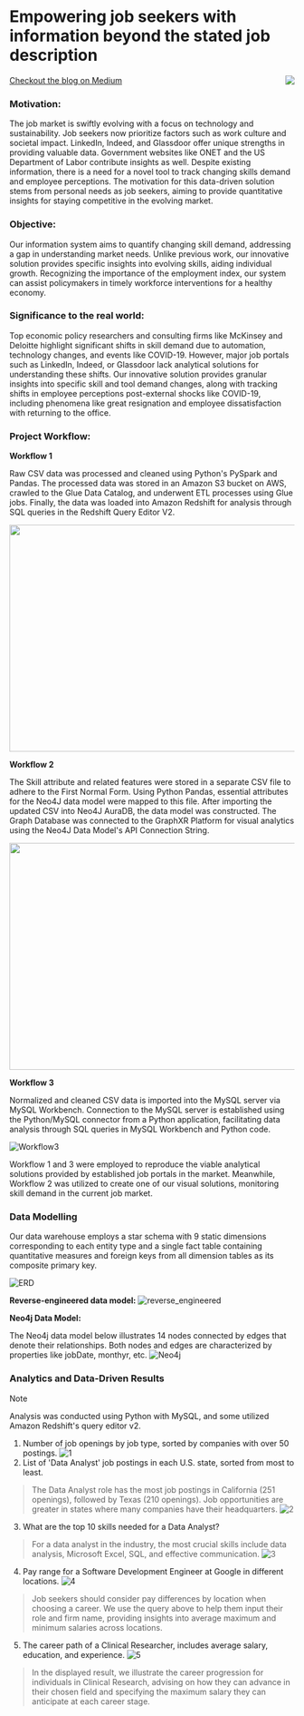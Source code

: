 # Empowering job seekers with information beyond the stated job description

<img align="right" src="https://github.com/rashmishreev/DBMS---DATA-225-Course-Project/blob/main/Images/blog.png"> [Checkout the blog on Medium](https://medium.com/@rashmishree.veeraiah/empowering-job-seekers-in-the-market-with-information-above-and-beyond-the-stated-job-description-d0f98c753a4f)

### Motivation:
The job market is swiftly evolving with a focus on technology and sustainability. Job seekers now prioritize factors such as work culture and societal impact.
LinkedIn, Indeed, and Glassdoor offer unique strengths in providing valuable data. Government websites like ONET and the US Department of Labor contribute insights as well.
Despite existing information, there is a need for a novel tool to track changing skills demand and employee perceptions. The motivation for this
data-driven solution stems from personal needs as job seekers, aiming to provide quantitative insights for staying competitive in the evolving market.

### Objective:
Our information system aims to quantify changing skill demand, addressing a gap in understanding market needs. Unlike previous work, our innovative solution provides specific insights into evolving skills, aiding individual growth. Recognizing the importance of the employment index, our system can assist policymakers in timely workforce interventions for a healthy economy.

### Significance to the real world:
Top economic policy researchers and consulting firms like McKinsey and Deloitte highlight significant shifts in skill demand due to automation, technology changes, and events like COVID-19. However, major job portals such as LinkedIn, Indeed, or Glassdoor lack analytical solutions for understanding these shifts. Our innovative solution provides granular insights into specific skill and tool demand changes, along with tracking shifts in employee perceptions post-external shocks like COVID-19, including phenomena like great resignation and employee dissatisfaction with returning to the office.

### Project Workflow:
**Workflow 1**

Raw CSV data was processed and cleaned using Python's PySpark and Pandas. The processed data was stored in an Amazon S3 bucket on AWS, crawled to the Glue Data Catalog, and underwent ETL processes using Glue jobs. Finally, the data was loaded into Amazon Redshift for analysis through SQL queries in the Redshift Query Editor V2.

<img align="centre" width="700" height="400" src=https://github.com/rashmishreev/DBMS---DATA-225-Course-Project/blob/main/Images/ProjectFlowAws.drawio.png>

**Workflow 2**

The Skill attribute and related features were stored in a separate CSV file to adhere to the First Normal Form. Using Python Pandas, essential attributes for the Neo4J data model were mapped to this file. After importing the updated CSV into Neo4J AuraDB, the data model was constructed. The Graph Database was connected to the GraphXR Platform for visual analytics using the Neo4J Data Model's API Connection String.

<img align="centre" width="700" height="400" src=https://github.com/rashmishreev/DBMS---DATA-225-Course-Project/blob/main/Images/ProjectFlow3.drawio.png>

**Workflow 3**

Normalized and cleaned CSV data is imported into the MySQL server via MySQL Workbench. Connection to the MySQL server is established using the Python/MySQL connector from a Python application, facilitating data analysis through SQL queries in MySQL Workbench and Python code.

![Workflow3](https://github.com/rashmishreev/DBMS---DATA-225-Course-Project/blob/main/Images/ProjectFlow2.drawio.png)

Workflow 1 and 3 were employed to reproduce the viable analytical solutions provided by established job portals in the market. Meanwhile, Workflow 2 was utilized to create one of our visual solutions, monitoring skill demand in the current job market.

### Data Modelling

Our data warehouse employs a star schema with 9 static dimensions corresponding to each entity type and a single fact table containing quantitative measures and foreign keys from all dimension tables as its composite primary key.

![ERD](https://github.com/rashmishreev/DBMS---DATA-225-Course-Project/blob/main/Images/erd.png)

**Reverse-engineered data model:**
![reverse_engineered](https://github.com/rashmishreev/DBMS---DATA-225-Course-Project/blob/main/Images/reverse_engineered.png)

**Neo4j Data Model:**

The Neo4j data model below illustrates 14 nodes connected by edges that denote their relationships. Both nodes and edges are characterized by properties like jobDate, monthyr, etc.
![Neo4j](https://github.com/rashmishreev/DBMS---DATA-225-Course-Project/blob/main/Images/Neo4J_Modelling.png)

### Analytics and Data-Driven Results
> [!NOTE]
> Analysis was conducted using Python with MySQL, and some utilized Amazon Redshift's query editor v2.
1. Number of job openings by job type, sorted by companies with over 50 postings.
![1](https://github.com/rashmishreev/Empowering-job-seekers-with-information-beyond-the-job-description/blob/main/Images/no_of_jobs_CMO.png)
2. List of 'Data Analyst' job postings in each U.S. state, sorted from most to least.
> The Data Analyst role has the most job postings in California (251 openings), followed by Texas (210 openings). Job opportunities are greater in states where many companies have their headquarters. ![2](https://github.com/rashmishreev/Empowering-job-seekers-with-information-beyond-the-job-description/blob/main/Images/DA_by_location.png)
3. What are the top 10 skills needed for a Data Analyst?
> For a data analyst in the industry, the most crucial skills include data analysis, Microsoft Excel, SQL, and effective communication. ![3](https://github.com/rashmishreev/Empowering-job-seekers-with-information-beyond-the-job-description/blob/main/Images/DA_skills.png)
4. Pay range for a Software Development Engineer at Google in different locations.
![4](https://github.com/rashmishreev/Empowering-job-seekers-with-information-beyond-the-job-description/blob/main/Images/location_salary.png)

> Job seekers should consider pay differences by location when choosing a career. We use the query above to help them input their role and firm name, providing insights into average maximum and minimum salaries across locations.

5. The career path of a Clinical Researcher, includes average salary, education, and experience.
![5](https://github.com/rashmishreev/Empowering-job-seekers-with-information-beyond-the-job-description/blob/main/Images/career_trajectory.png)

> In the displayed result, we illustrate the career progression for individuals in Clinical Research, advising on how they can advance in their chosen field and specifying the maximum salary they can anticipate at each career stage.
